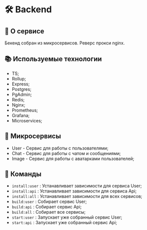 # 🛠️ Backend

## 🔎 О сервисе

Бекенд собран из микросервисов. Реверс прокси nginx.

## 📚 Используемые технологии

- TS;
- Rollup;
- Express;
- Postgres;
- PgAdmin;
- Redis;
- Nginx;
- Prometheus;
- Grafana;
- Microservices;

## 💪 Микросервисы

- User - Сервис для работы с пользователями;
- Chat - Сервис для работы с чатом и сообщениями;
- Image - Сервис для работы с аватарками пользователей;

## 🔧 Команды

- `install:user` : Устанавливает зависимости для сервиса User;
- `install:api` : Устанавливает зависимости для сервиса Api;
- `install:all` : Устанавливает зависимости для всех сервисов;
- `build:user` : Собирает сервис User;
- `build:api` : Собирает сервис Api;
- `build:all` : Собирает все сервисы;
- `start:user` : Запускает уже собранный сервис User;
- `start:api` : Запускает уже собранный сервис Api;
